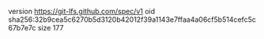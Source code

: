 version https://git-lfs.github.com/spec/v1
oid sha256:32b9cea5c6270b5d3120b42012f39a1143e7ffaa4a06cf5b514cefc5c67b7e7c
size 177

